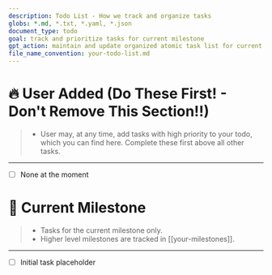 ```yaml
---
description: Todo List - How we track and organize tasks
globs: *.md, *.txt, *.yaml, *.json
document_type: todo
goal: track and prioritize tasks for current milestone
gpt_action: maintain and update organized atomic task list for current milestone
file_name_convention: your-todo-list.md
---
```


# 🔥 User Added (Do These First! - Don't Remove This Section!!)
> - User may, at any time, add tasks with high priority to your todo, which you can find here. Complete these first above all other tasks.
---
- [ ] None at the moment

# 🚀 Current Milestone
> - Tasks for the current milestone only.
> - Higher level milestones are tracked in [[your-milestones]].
---
- [ ] Initial task placeholder

<!--
# ✅ Completed Milestone
> - Completed tasks of a previously completed milestone for agent personal reference and context refresh.
---
- [X] Initial completed task placeholder

# ✅ Another Completed Milestone
> - Completed tasks of a previously completed milestone for agent personal reference and context refresh.
---
- [X] Initial completed task placeholder
-->
